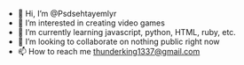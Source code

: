 - 👋 Hi, I’m @Psdsehtayemlyr
- 👀 I’m interested in creating video games     
- 🌱 I’m currently learning javascript, python, HTML, ruby, etc. 
- 💞️ I’m looking to collaborate on nothing public right now
- 📫 How to reach me thunderking1337@gmail.com

<!---
Psdsehtayemlyr/Psdsehtayemlyr is a ✨ special ✨ repository because its `README.md` (this file) appears on your GitHub profile.
You can click the Preview link to take a look at your changes.
--->
